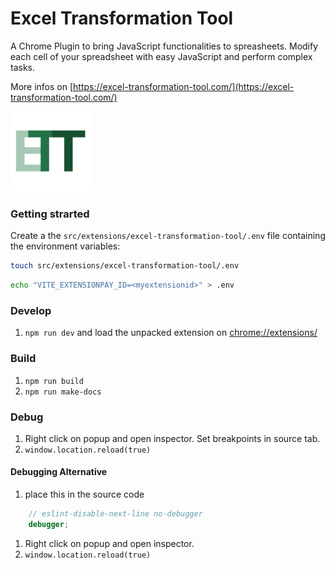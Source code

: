 # Excel Transformation Tool

A Chrome Plugin to bring JavaScript functionalities to spreasheets. Modify each cell of your spreadsheet with
 easy JavaScript and perform complex tasks.

More infos on [https://excel-transformation-tool.com/](https://excel-transformation-tool.com/)

![alt text](src/extensions/excel-transformation-tool/src/assets/img/Logo-cropped-128.png)

### Getting strarted

Create a the ``src/extensions/excel-transformation-tool/.env`` file containing the
environment variables:

````bash
touch src/extensions/excel-transformation-tool/.env
````
````bash
echo "VITE_EXTENSIONPAY_ID=<myextensionid>" > .env
````

### Develop

1. ``npm run dev`` and load the unpacked extension on [chrome://extensions/](chrome://extensions/)

### Build
1. ``npm run build``
2. ``npm run make-docs``

### Debug

1. Right click on popup and open inspector. Set breakpoints in source tab.
2. ``window.location.reload(true)``

#### Debugging Alternative

1. place this in the source code
````js
    // eslint-disable-next-line no-debugger
    debugger;
````
1. Right click on popup and open inspector.
2. ``window.location.reload(true)``